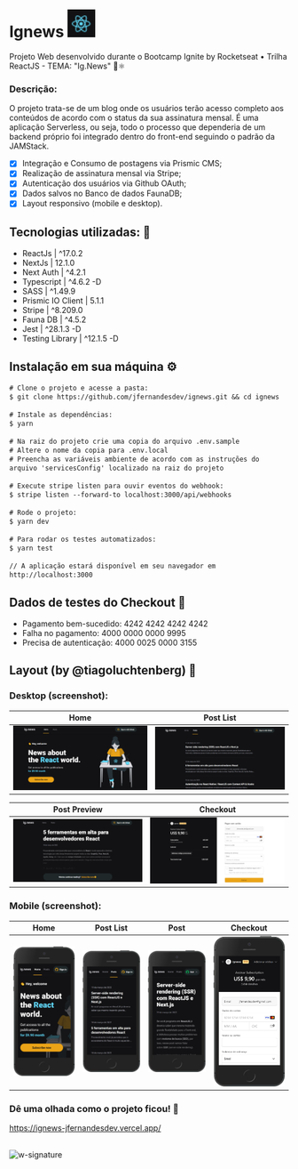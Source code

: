 # Ignews <img src='https://github.com/jfernandesdev/ignews/blob/5c0c9fe741c5d1978165749976b90aad7965e7d9/public/favicon.png' width='50px' />

Projeto Web desenvolvido durante o Bootcamp Ignite by Rocketseat • Trilha ReactJS - TEMA: "Ig.News" 📰⚛️

### Descrição:

O projeto trata-se de um blog onde os usuários terão acesso completo aos conteúdos de acordo com o status da sua assinatura mensal. É uma aplicação Serverless, ou seja, todo o processo que dependeria de um backend próprio foi integrado dentro do front-end seguindo o padrão da JAMStack.

- [x] Integração e Consumo de postagens via Prismic CMS;
- [x] Realização de assinatura mensal via Stripe;
- [x] Autenticação dos usuários via Github OAuth;
- [x] Dados salvos no Banco de dados FaunaDB;
- [x] Layout responsivo (mobile e desktop).

## Tecnologias utilizadas: 🚀

- ReactJs | ^17.0.2
- NextJs | 12.1.0
- Next Auth | ^4.2.1
- Typescript | ^4.6.2 -D
- SASS | ^1.49.9
- Prismic IO Client | 5.1.1
- Stripe | ^8.209.0
- Fauna DB | ^4.5.2
- Jest | ^28.1.3 -D
- Testing Library | ^12.1.5 -D


## Instalação em sua máquina ⚙️

```
# Clone o projeto e acesse a pasta:
$ git clone https://github.com/jfernandesdev/ignews.git && cd ignews

# Instale as dependências:
$ yarn

# Na raiz do projeto crie uma copia do arquivo .env.sample
# Altere o nome da copia para .env.local
# Preencha as variáveis ambiente de acordo com as instruções do arquivo 'servicesConfig' localizado na raiz do projeto

# Execute stripe listen para ouvir eventos do webhook:
$ stripe listen --forward-to localhost:3000/api/webhooks

# Rode o projeto: 
$ yarn dev

# Para rodar os testes automatizados: 
$ yarn test

// A aplicação estará disponível em seu navegador em http://localhost:3000

```
## Dados de testes do Checkout 🧪

- Pagamento bem-sucedido: 4242 4242 4242 4242
- Falha no pagamento: 4000 0000 0000 9995
- Precisa de autenticação: 4000 0025 0000 3155

## Layout (by @tiagoluchtenberg) 🤩

### Desktop (screenshot):

| Home  | Post List | 
| --- | --- |
| <img src="https://github.com/jfernandesdev/ignews/blob/ff41ff913da29adcbe7811e9e72b6a1d917d0f00/public/layout/layout-desktop-1.png" /> | <img src="https://github.com/jfernandesdev/ignews/blob/ff41ff913da29adcbe7811e9e72b6a1d917d0f00/public/layout/layout-desktop-2.png" /> | 

| Post Preview | Checkout |
| --- | --- |
| <img src="https://github.com/jfernandesdev/ignews/blob/ff41ff913da29adcbe7811e9e72b6a1d917d0f00/public/layout/layout-desktop-3.png" /> | <img src="https://github.com/jfernandesdev/ignews/blob/ff41ff913da29adcbe7811e9e72b6a1d917d0f00/public/layout/layout-desktop-4.png" /> |

### Mobile (screenshot):

| Home | Post List | Post | Checkout |
| --- | --- | --- | --- |
| <img src="https://github.com/jfernandesdev/ignews/blob/ff41ff913da29adcbe7811e9e72b6a1d917d0f00/public/layout/layout-mobile-1.png" width='275px' /> | <img src="https://github.com/jfernandesdev/ignews/blob/ff41ff913da29adcbe7811e9e72b6a1d917d0f00/public/layout/layout-mobile-2.png" width='275px' /> | <img src="https://github.com/jfernandesdev/ignews/blob/ff41ff913da29adcbe7811e9e72b6a1d917d0f00/public/layout/layout-mobile-3.png" width='275px' /> | <img src="https://github.com/jfernandesdev/ignews/blob/ff41ff913da29adcbe7811e9e72b6a1d917d0f00/public/layout/layout-mobile-4.png" width='275px' /> |

### Dê uma olhada como o projeto ficou! 👀

https://ignews-jfernandesdev.vercel.app/

<br>

<img src="https://i.ibb.co/n1SbQZw/w-signature.png" alt="w-signature" border="0" width='300px' />
